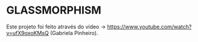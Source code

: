 # GLASSMORPHISM

Este projeto foi feito através do vídeo -> https://www.youtube.com/watch?v=ufX9oxoKMsQ (Gabriela Pinheiro).


